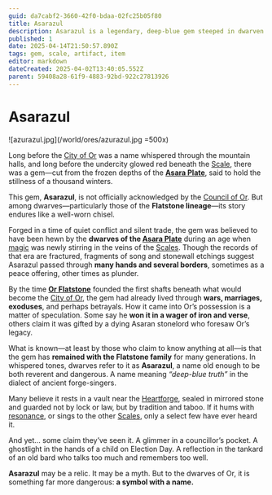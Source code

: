 ```yaml
---
guid: da7cabf2-3660-42f0-bdaa-02fc25b05f80
title: Asarazul
description: Asarazul is a legendary, deep-blue gem steeped in dwarven lore, rumored to hold ancient power and a connection to the Scales, passed down through the Flatstone lineage of Or.
published: 1
date: 2025-04-14T21:50:57.890Z
tags: gem, scale, artifact, item
editor: markdown
dateCreated: 2025-04-02T13:40:05.552Z
parent: 59408a28-61f9-4883-92bd-922c27813926
---
```


# Asarazul

![azurazul.jpg](/world/ores/azurazul.jpg =500x)

Long before the [City of Or](/geography/settlement/city/city-of-or.md) was a name whispered through the mountain halls, and long before the undercity glowed red beneath the [Scale](/geography/landmark/scale.md), there was a gem—cut from the frozen depths of the **[Asara Plate](/geography/scale/asara-plate.md)**, said to hold the stillness of a thousand winters.

This gem, **Asarazul**, is not officially acknowledged by the [Council of Or](/geography/settlement/city/city-of-or/council-of-or.md). But among dwarves—particularly those of the **Flatstone lineage**—its story endures like a well-worn chisel.

Forged in a time of quiet conflict and silent trade, the gem was believed to have been hewn by the **dwarves of the [Asara Plate](/geography/scale/asara-plate.md)** during an age when [magic](/structure/mechanic/magic.md) was newly stirring in the veins of the [Scales](/geography/landmark/scale.md). Though the records of that era are fractured, fragments of song and stonewall etchings suggest Asarazul passed through **many hands and several borders**, sometimes as a peace offering, other times as plunder.

By the time **[Or Flatstone](/geography/settlement/city/city-of-or/local/or-flatstone.md)** founded the first shafts beneath what would become the [City of Or](/geography/settlement/city/city-of-or.md), the gem had already lived through **wars, marriages, exoduses**, and perhaps betrayals. How it came into Or’s possession is a matter of speculation. Some say he **won it in a wager of iron and verse**, others claim it was gifted by a dying Asaran stonelord who foresaw Or’s legacy.

What is known—at least by those who claim to know anything at all—is that the gem has **remained with the Flatstone family** for many generations. In whispered tones, dwarves refer to it as **Asarazul**, a name old enough to be both reverent and dangerous. A name meaning *“deep-blue truth”* in the dialect of ancient forge-singers.

Many believe it rests in a vault near the [Heartforge](/geography/settlement/city/city-of-or/heartforge.md), sealed in mirrored stone and guarded not by lock or law, but by tradition and taboo. If it hums with [resonance](/structure/mechanic/resonance.md), or sings to the other [Scales](/geography/landmark/scale.md), only a select few have ever heard it.

And yet... some claim they’ve seen it. A glimmer in a councillor’s pocket. A ghostlight in the hands of a child on Election Day. A reflection in the tankard of an old bard who talks too much and remembers too well.

**Asarazul** may be a relic. It may be a myth. But to the dwarves of Or, it is something far more dangerous: **a symbol with a name.**
